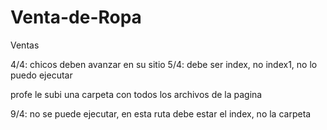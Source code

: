 # Venta-de-Ropa
Ventas

4/4: chicos deben avanzar en su sitio
5/4: debe ser index, no index1, no lo puedo ejecutar

profe le subi una carpeta con todos los archivos de la pagina

9/4: no se puede ejecutar, en esta ruta debe estar el index, no la carpeta
